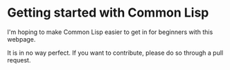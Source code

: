 Getting started with Common Lisp
===

I'm hoping to make Common Lisp easier to get in for beginners with
this webpage.

It is in no way perfect. If you want to contribute, please do so
through a pull request.
